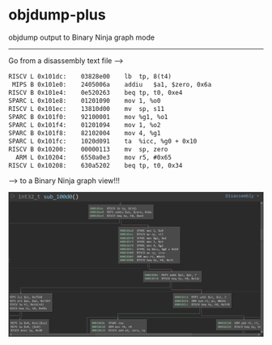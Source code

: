 # objdump-plus
objdump output to Binary Ninja graph mode

---

Go from a disassembly text file -->

```
RISCV L 0x101dc:	03828e00	lb	tp, 8(t4)
 MIPS B 0x101e0:	2405006a	addiu	$a1, $zero, 0x6a
RISCV B 0x101e4:	0e520263	beq	tp, t0, 0xe4
SPARC L 0x101e8:	01201090	mov	1, %o0
RISCV L 0x101ec:	13810d00	mv	sp, s11
SPARC B 0x101f0:	92100001	mov	%g1, %o1
SPARC L 0x101f4:	01201094	mov	1, %o2
SPARC B 0x101f8:	82102004	mov	4, %g1
SPARC L 0x101fc:	1020d091	ta	%icc, %g0 + 0x10
RISCV B 0x10200:	00000113	mv	sp, zero
  ARM L 0x10204:	6550a0e3	mov	r5, #0x65
RISCV L 0x10208:	630a5202	beq	tp, t0, 0x34
```

--> to a Binary Ninja graph view!!!

![graph-view](tiamat-graph.PNG)
